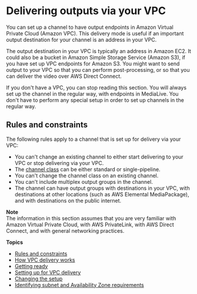 # Delivering outputs via your VPC<a name="delivery-out-vpc"></a>

You can set up a channel to have output endpoints in Amazon Virtual Private Cloud \(Amazon VPC\)\. This delivery mode is useful if an important output destination for your channel is an address in your VPC\.

The output destination in your VPC is typically an address in Amazon EC2\. It could also be a bucket in Amazon Simple Storage Service \(Amazon S3\), if you have set up VPC endpoints for Amazon S3\. You might want to send output to your VPC so that you can perform post\-processing, or so that you can deliver the video over AWS Direct Connect\. 

If you don't have a VPC, you can stop reading this section\. You will always set up the channel in the regular way, with endpoints in MediaLive\. You don't have to perform any special setup in order to set up channels in the regular way\.

## Rules and constraints<a name="vpc-out-rules"></a>

The following rules apply to a channel that is set up for delivery via your VPC:
+ You can't change an existing channel to either start delivering to your VPC or stop delivering via your VPC\.
+ The [channel class](plan-redundancy-mode.md) can be either standard or single\-pipeline\.
+ You can't change the channel class on an existing channel\.
+ You can't include multiplex output groups in the channel\.
+ The channel can have output groups with destinations in your VPC, with destinations at other locations \(such as AWS Elemental MediaPackage\), and with destinations on the public internet\.

**Note**  
The information in this section assumes that you are very familiar with Amazon Virtual Private Cloud, with AWS PrivateLink, with AWS Direct Connect, and with general networking practices\. 

**Topics**
+ [Rules and constraints](#vpc-out-rules)
+ [How VPC delivery works](vpc-out-how-it-works.md)
+ [Getting ready](vpc-out-get-ready-subnets.md)
+ [Setting up for VPC delivery](vpc-out-setup-steps.md)
+ [Changing the setup](vpc-out-change.md)
+ [Identifying subnet and Availability Zone requirements](vpc-out-AZ-subnet-reqs.md)